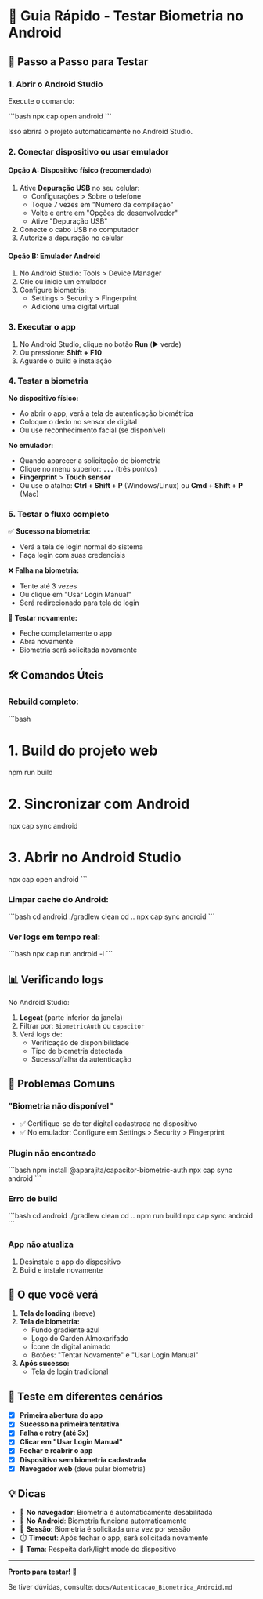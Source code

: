 # 🚀 Guia Rápido - Testar Biometria no Android

## 📱 Passo a Passo para Testar

### 1. **Abrir o Android Studio**

Execute o comando:

\`\`\`bash
npx cap open android
\`\`\`

Isso abrirá o projeto automaticamente no Android Studio.

### 2. **Conectar dispositivo ou usar emulador**

#### Opção A: **Dispositivo físico (recomendado)**
1. Ative **Depuração USB** no seu celular:
   - Configurações > Sobre o telefone
   - Toque 7 vezes em "Número da compilação"
   - Volte e entre em "Opções do desenvolvedor"
   - Ative "Depuração USB"
2. Conecte o cabo USB no computador
3. Autorize a depuração no celular

#### Opção B: **Emulador Android**
1. No Android Studio: Tools > Device Manager
2. Crie ou inicie um emulador
3. Configure biometria:
   - Settings > Security > Fingerprint
   - Adicione uma digital virtual

### 3. **Executar o app**

1. No Android Studio, clique no botão **Run** (▶️ verde)
2. Ou pressione: **Shift + F10**
3. Aguarde o build e instalação

### 4. **Testar a biometria**

**No dispositivo físico:**
- Ao abrir o app, verá a tela de autenticação biométrica
- Coloque o dedo no sensor de digital
- Ou use reconhecimento facial (se disponível)

**No emulador:**
- Quando aparecer a solicitação de biometria
- Clique no menu superior: **`...`** (três pontos)
- **Fingerprint** > **Touch sensor**
- Ou use o atalho: **Ctrl + Shift + P** (Windows/Linux) ou **Cmd + Shift + P** (Mac)

### 5. **Testar o fluxo completo**

✅ **Sucesso na biometria:**
- Verá a tela de login normal do sistema
- Faça login com suas credenciais

❌ **Falha na biometria:**
- Tente até 3 vezes
- Ou clique em "Usar Login Manual"
- Será redirecionado para tela de login

🔄 **Testar novamente:**
- Feche completamente o app
- Abra novamente
- Biometria será solicitada novamente

## 🛠️ Comandos Úteis

### Rebuild completo:
\`\`\`bash
# 1. Build do projeto web
npm run build

# 2. Sincronizar com Android
npx cap sync android

# 3. Abrir no Android Studio
npx cap open android
\`\`\`

### Limpar cache do Android:
\`\`\`bash
cd android
./gradlew clean
cd ..
npx cap sync android
\`\`\`

### Ver logs em tempo real:
\`\`\`bash
npx cap run android -l
\`\`\`

## 📊 Verificando logs

No Android Studio:
1. **Logcat** (parte inferior da janela)
2. Filtrar por: `BiometricAuth` ou `capacitor`
3. Verá logs de:
   - Verificação de disponibilidade
   - Tipo de biometria detectada
   - Sucesso/falha da autenticação

## 🐛 Problemas Comuns

### "Biometria não disponível"
- ✅ Certifique-se de ter digital cadastrada no dispositivo
- ✅ No emulador: Configure em Settings > Security > Fingerprint

### Plugin não encontrado
\`\`\`bash
npm install @aparajita/capacitor-biometric-auth
npx cap sync android
\`\`\`

### Erro de build
\`\`\`bash
cd android
./gradlew clean
cd ..
npm run build
npx cap sync android
\`\`\`

### App não atualiza
1. Desinstale o app do dispositivo
2. Build e instale novamente

## 📸 O que você verá

1. **Tela de loading** (breve)
2. **Tela de biometria:**
   - Fundo gradiente azul
   - Logo do Garden Almoxarifado
   - Ícone de digital animado
   - Botões: "Tentar Novamente" e "Usar Login Manual"
3. **Após sucesso:**
   - Tela de login tradicional

## 🎯 Teste em diferentes cenários

- [x] **Primeira abertura do app**
- [x] **Sucesso na primeira tentativa**
- [x] **Falha e retry (até 3x)**
- [x] **Clicar em "Usar Login Manual"**
- [x] **Fechar e reabrir o app**
- [x] **Dispositivo sem biometria cadastrada**
- [x] **Navegador web** (deve pular biometria)

## 💡 Dicas

- 🔵 **No navegador**: Biometria é automaticamente desabilitada
- 📱 **No Android**: Biometria funciona automaticamente
- 🔄 **Sessão**: Biometria é solicitada uma vez por sessão
- ⏱️ **Timeout**: Após fechar o app, será solicitada novamente
- 🎨 **Tema**: Respeita dark/light mode do dispositivo

---

**Pronto para testar! 🚀**

Se tiver dúvidas, consulte: `docs/Autenticacao_Biometrica_Android.md`
